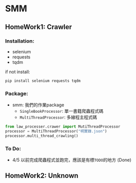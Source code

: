 # SMM
## HomeWork1: Crawler
### Installation:
- selenium
- requests
- tqdm

if not install:
```bash
pip install selenium requests tqdm
```
### Package:
- smm: 我們的作業package
    - `SingleBookProcessor`: 單一書籍爬蟲程式碼
    - `MultiThreadProcessor`: 多線程主程式碼
```python
from law_processer.crawer import MutiThreadProcessor
processor = MultiThreadProcessor("明實錄.json")
processor.multi_thread_crawling()
```
### To Do:
- 4/5 以前完成爬蟲程式並跑完，應該是有標`TODO`的地方 (Done)
## HomeWork2: Unknown
